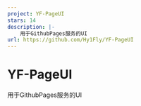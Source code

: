 ```yaml
---
project: YF-PageUI
stars: 14
description: |-
    用于GithubPages服务的UI
url: https://github.com/Hy1Fly/YF-PageUI
---
```


# YF-PageUI
用于GithubPages服务的UI

